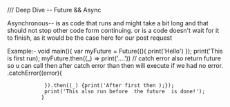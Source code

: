 
/// Deep Dive -- Future && Async

Asynchronous-- is as code that runs and might take a bit long and that should not stop other code form continuing.
  or is a code doesn't wait for it to finish, as it would be the case here for our 
  post request
               
Example:-
               void main(){
                var myFuture = Future((){
                    print('Hello')
                });
                print('This is first run);
                myFuture.then((_) => print('....'))
                // catch error also return future so u can call then after catch error than then will execute if we had no  error. 
                .catchError((error){

                }).then((_) {print('After first then );});
                print('This also run before  the future  is done!');
               }

              